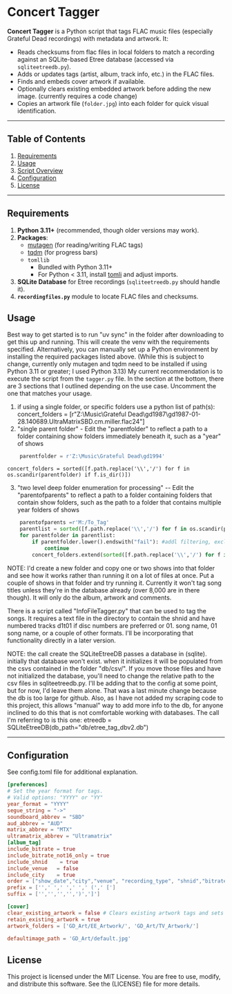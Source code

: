 # Concert Tagger

**Concert Tagger** is a Python script that tags FLAC music files (especially Grateful Dead recordings) with metadata and artwork. It:

- Reads checksums from flac files in local folders to match a recording against an SQLite-based Etree database (accessed via `sqliteetreedb.py`).
- Adds or updates tags (artist, album, track info, etc.) in the FLAC files.
- Finds and embeds cover artwork if available.
- Optionally clears existing embedded artwork before adding the new image. (currently requires a code change)
- Copies an artwork file (`folder.jpg`) into each folder for quick visual identification.

---

## Table of Contents

1. [Requirements](#requirements)  
2. [Usage](#usage)  
3. [Script Overview](#script-overview)
5. [Configuration](#configuration)  
6. [License](#license)

---

## Requirements

1. **Python 3.11+** (recommended, though older versions may work).
2. **Packages**:
   - [mutagen](https://mutagen.readthedocs.io/) (for reading/writing FLAC tags)
   - [tqdm](https://pypi.org/project/tqdm/) (for progress bars)
   - `tomllib`  
     - Bundled with Python 3.11+  
     - For Python < 3.11, install [tomli](https://pypi.org/project/tomli/) and adjust imports.
3. **SQLite Database** for Etree recordings (`sqliteetreedb.py` should handle it).
4. **`recordingfiles.py`** module to locate FLAC files and checksums.


## Usage
Best way to get started is to run "uv sync" in the folder after downloading to get this up and running. This will create the venv with the requirements specified.
Alternatively, you can manually set up a Python environment by installing the required packages listed above. (While this is subject to change, currently only mutagen and tqdm need to be installed if using Python 3.11 or greater; I used Python 3.13)
My current recommendation is to execute the script from the `tagger.py` file. In the section at the bottom, there are 3 sections that I outlined depending on the use case. Uncomment the one that matches your usage.
1. if using a single folder, or specific folders use a python list of path(s): 
    concert_folders = [r"Z:\Music\Grateful Dead\gd1987\gd1987-01-28.140689.UltraMatrixSBD.cm.miller.flac24"]
2. "single parent folder" - Edit the "parentfolder" to reflect a path to a folder containing show folders immediately beneath it, such as a "year" of shows
```python
    parentfolder = r'Z:\Music\Grateful Dead\gd1994'
```
    concert_folders = sorted([f.path.replace('\\','/') for f in os.scandir(parentfolder) if f.is_dir()])
3. "two level deep folder enumeration for processing" -- Edit the "parentofparents" to reflect a path to a folder containing folders that contain show folders, such as the path to a folder that contains multiple year folders of shows
```python
    parentofparents =r'M:/To_Tag'
    parentlist = sorted([f.path.replace('\\','/') for f in os.scandir(parentofparents) if f.is_dir()])
    for parentfolder in parentlist:
        if parentfolder.lower().endswith("fail"): #addl filtering, exclude if the folder name ends with fail
            continue
        concert_folders.extend(sorted([f.path.replace('\\','/') for f in os.scandir(parentfolder) if f.is_dir()]))
```
NOTE: I'd create a new folder and copy one or two shows into that folder and see how it works rather than running it on a lot of files at once. Put a couple of shows in that folder and try running it. Currently it won't tag song titles unless they're in the database already (over 8,000 are in there though). It will only do the album, artwork and comments. 

There is a script called "InfoFileTagger.py" that can be used to tag the songs. It requires a text file in the directory to contain the shnid and have numbered tracks d1t01 if disc numbers are preferred or 01. song name, 01 song name, or a couple of other formats. I'll be incorporating that functionality directly in a later version. 

NOTE: the call create the SQLiteEtreeDB passes a database in (sqlite). initially that database won't exist. when it initializes it will be populated from the csvs contained in the folder "db/csv/". If you move those files and have not initialized the database, you'll need to change the relative path to the csv files in sqliteetreedb.py. I'll be adding that to the config at some point, but for now, I'd leave them alone. That was a last minute change because the db is too large for github.  Also, as I have not added my scraping code to this project, this allows "manual" way to add more info to the db, for anyone inclined to do this that is not comfortable working with databases. 
The call I'm referring to is this one:
etreedb = SQLiteEtreeDB(db_path="db/etree_tag_dbv2.db")



---

## Configuration
See config.toml file for additional explanation.


```toml
[preferences]
# Set the year format for tags.
# Valid options: "YYYY" or "YY"
year_format = "YYYY"
segue_string = "->"
soundboard_abbrev = "SBD"
aud_abbrev = "AUD"
matrix_abbrev = "MTX"
ultramatrix_abbrev = "Ultramatrix"
[album_tag]
include_bitrate = true
include_bitrate_not16_only = true
include_shnid    = true
include_venue   = false
include_city    = true
order = ["show_date","city","venue", "recording_type", "shnid","bitrate"]
prefix = ['',' ',' ',' ',' (',' [']
suffix = ['','','','',')',']']

[cover]
clear_existing_artwork = false # Clears existing artwork tags and sets a new one
retain_existing_artwork = true
artwork_folders = ['GD_Art/EE_Artwork/', 'GD_Art/TV_Artwork/']

defaultimage_path = 'GD_Art/default.jpg'
```
## License

This project is licensed under the MIT License. You are free to use, modify, and distribute this software. See the (LICENSE) file for more details.
